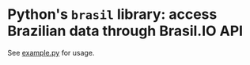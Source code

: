# Python's `brasil` library: access Brazilian data through Brasil.IO API

See [example.py](example.py) for usage.
